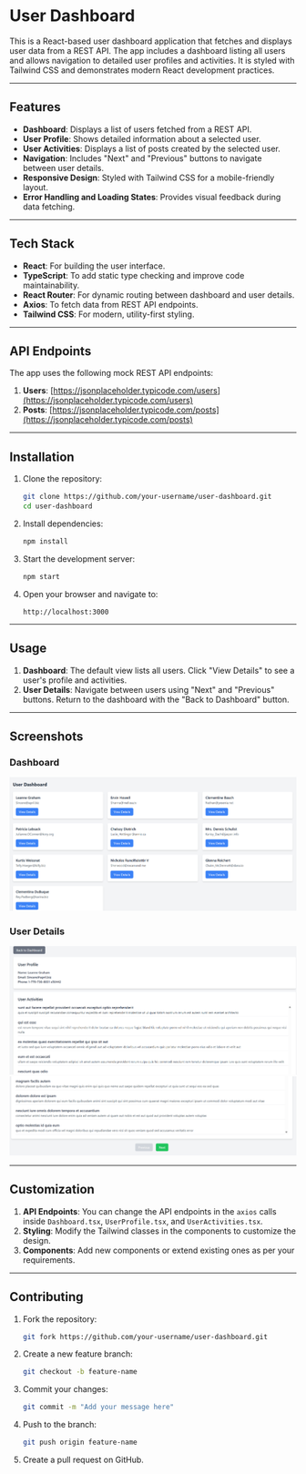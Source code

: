 
# User Dashboard

This is a React-based user dashboard application that fetches and displays user data from a REST API. The app includes a dashboard listing all users and allows navigation to detailed user profiles and activities. It is styled with Tailwind CSS and demonstrates modern React development practices.

---

## Features

- **Dashboard**: Displays a list of users fetched from a REST API.
- **User Profile**: Shows detailed information about a selected user.
- **User Activities**: Displays a list of posts created by the selected user.
- **Navigation**: Includes "Next" and "Previous" buttons to navigate between user details.
- **Responsive Design**: Styled with Tailwind CSS for a mobile-friendly layout.
- **Error Handling and Loading States**: Provides visual feedback during data fetching.

---

## Tech Stack

- **React**: For building the user interface.
- **TypeScript**: To add static type checking and improve code maintainability.
- **React Router**: For dynamic routing between dashboard and user details.
- **Axios**: To fetch data from REST API endpoints.
- **Tailwind CSS**: For modern, utility-first styling.

---

## API Endpoints

The app uses the following mock REST API endpoints:

1. **Users**: [https://jsonplaceholder.typicode.com/users](https://jsonplaceholder.typicode.com/users)
2. **Posts**: [https://jsonplaceholder.typicode.com/posts](https://jsonplaceholder.typicode.com/posts)

---

## Installation

1. Clone the repository:
   ```bash
   git clone https://github.com/your-username/user-dashboard.git
   cd user-dashboard
   ```

2. Install dependencies:
   ```bash
   npm install
   ```

3. Start the development server:
   ```bash
   npm start
   ```

4. Open your browser and navigate to:
   ```
   http://localhost:3000
   ```

---

## Usage

1. **Dashboard**: The default view lists all users. Click "View Details" to see a user's profile and activities.
2. **User Details**: Navigate between users using "Next" and "Previous" buttons. Return to the dashboard with the "Back to Dashboard" button.

---

## Screenshots

### Dashboard
![alt text](image.png)

### User Details
![alt text](image-1.png)
![alt text](image-2.png)

---

## Customization

1. **API Endpoints**: You can change the API endpoints in the `axios` calls inside `Dashboard.tsx`, `UserProfile.tsx`, and `UserActivities.tsx`.
2. **Styling**: Modify the Tailwind classes in the components to customize the design.
3. **Components**: Add new components or extend existing ones as per your requirements.

---

## Contributing

1. Fork the repository:
   ```bash
   git fork https://github.com/your-username/user-dashboard.git
   ```
2. Create a new feature branch:
   ```bash
   git checkout -b feature-name
   ```
3. Commit your changes:
   ```bash
   git commit -m "Add your message here"
   ```
4. Push to the branch:
   ```bash
   git push origin feature-name
   ```
5. Create a pull request on GitHub.

